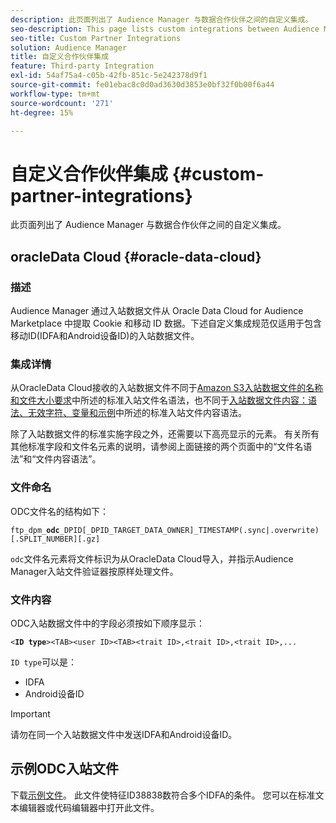 ```yaml
---
description: 此页面列出了 Audience Manager 与数据合作伙伴之间的自定义集成。
seo-description: This page lists custom integrations between Audience Manager and data partners.
seo-title: Custom Partner Integrations
solution: Audience Manager
title: 自定义合作伙伴集成
feature: Third-party Integration
exl-id: 54af75a4-c05b-42fb-851c-5e242378d9f1
source-git-commit: fe01ebac8c0d0ad3630d3853e0bf32f0b00f6a44
workflow-type: tm+mt
source-wordcount: '271'
ht-degree: 15%

---
```


# 自定义合作伙伴集成 {#custom-partner-integrations}

此页面列出了 Audience Manager 与数据合作伙伴之间的自定义集成。

## oracleData Cloud {#oracle-data-cloud}

### 描述

Audience Manager 通过入站数据文件从 Oracle Data Cloud for Audience Marketplace 中提取 Cookie 和移动 ID 数据。下述自定义集成规范仅适用于包含移动ID(IDFA和Android设备ID)的入站数据文件。

### 集成详情

从OracleData Cloud接收的入站数据文件不同于[Amazon S3入站数据文件的名称和文件大小要求](/help/using/integration/sending-audience-data/batch-data-transfer-explained/inbound-s3-filenames.md)中所述的标准入站文件名语法，也不同于[入站数据文件内容：语法、无效字符、变量和示例](/help/using/integration/sending-audience-data/batch-data-transfer-explained/inbound-file-contents.md)中所述的标准入站文件内容语法。

除了入站数据文件的标准实施字段之外，还需要以下高亮显示的元素。 有关所有其他标准字段和文件名元素的说明，请参阅上面链接的两个页面中的“文件名语法”和“文件内容语法”。

### 文件命名

ODC文件名的结构如下：

`ftp_dpm_`**`odc`**`_DPID[_DPID_TARGET_DATA_OWNER]_TIMESTAMP(.sync|.overwrite)[.SPLIT_NUMBER][.gz]`

`odc`文件名元素将文件标识为从OracleData Cloud导入，并指示Audience Manager入站文件验证器按原样处理文件。

### 文件内容

ODC入站数据文件中的字段必须按如下顺序显示：

`<`**`ID type`**`><TAB><user ID><TAB><trait ID>,<trait ID>,<trait ID>,...`

`ID type`可以是：

* IDFA
* Android设备ID

>[!IMPORTANT]
>
>请勿在同一个入站数据文件中发送IDFA和Android设备ID。

## 示例ODC入站文件

下载[示例文件](/help/using/integration/assets/ftp_dpm_odc_12345_1556223815.sync)。 此文件使特征ID38838数符合多个IDFA的条件。 您可以在标准文本编辑器或代码编辑器中打开此文件。
